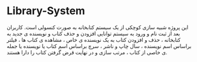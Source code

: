 # Library-System
این پروژه شبیه سازی کوچکی از یک سیستم کتابخانه به صورت کنسولی است. کاربران بعد از ثبت نام و ورود به سیستم توانایی افزودن و حذف کتاب و نویسنده ی جدید به کتابخانه ، حذف و افزودن کتاب به یک نویسنده ی خاص ، مشاهده ی کتاب ها ، فیلتر براساس اسم نویسنده ، سال چاپ و ناشر ، سرچ براساس اسم کتاب یا نویسنده یا جمله ی خاصی از کتاب ، مرتب سازی و در نهایت قرض گرفتن کتاب را دارا هستند.
